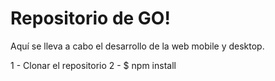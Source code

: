 # Repositorio de GO!

Aquí se lleva a cabo el desarrollo de la web mobile y desktop.

1 - Clonar el repositorio
2 - $ npm install